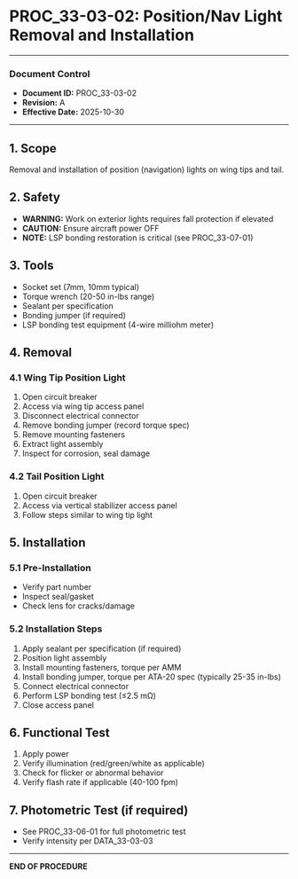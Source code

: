 # PROC_33-03-02: Position/Nav Light Removal and Installation

---

### Document Control
- **Document ID:** PROC_33-03-02
- **Revision:** A
- **Effective Date:** 2025-10-30

---

## 1. Scope
Removal and installation of position (navigation) lights on wing tips and tail.

## 2. Safety
- **WARNING:** Work on exterior lights requires fall protection if elevated
- **CAUTION:** Ensure aircraft power OFF
- **NOTE:** LSP bonding restoration is critical (see PROC_33-07-01)

## 3. Tools
- Socket set (7mm, 10mm typical)
- Torque wrench (20-50 in-lbs range)
- Sealant per specification
- Bonding jumper (if required)
- LSP bonding test equipment (4-wire milliohm meter)

## 4. Removal

### 4.1 Wing Tip Position Light
1. Open circuit breaker
2. Access via wing tip access panel
3. Disconnect electrical connector
4. Remove bonding jumper (record torque spec)
5. Remove mounting fasteners
6. Extract light assembly
7. Inspect for corrosion, seal damage

### 4.2 Tail Position Light
1. Open circuit breaker
2. Access via vertical stabilizer access panel
3. Follow steps similar to wing tip light

## 5. Installation

### 5.1 Pre-Installation
- Verify part number
- Inspect seal/gasket
- Check lens for cracks/damage

### 5.2 Installation Steps
1. Apply sealant per specification (if required)
2. Position light assembly
3. Install mounting fasteners, torque per AMM
4. Install bonding jumper, torque per ATA-20 spec (typically 25-35 in-lbs)
5. Connect electrical connector
6. Perform LSP bonding test (≤2.5 mΩ)
7. Close access panel

## 6. Functional Test
1. Apply power
2. Verify illumination (red/green/white as applicable)
3. Check for flicker or abnormal behavior
4. Verify flash rate if applicable (40-100 fpm)

## 7. Photometric Test (if required)
- See PROC_33-06-01 for full photometric test
- Verify intensity per DATA_33-03-03

---

**END OF PROCEDURE**
